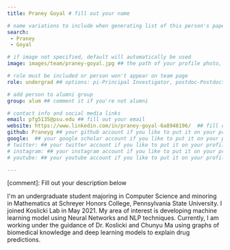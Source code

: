 ```yaml
---
title: Praney Goyal # fill out your name

# name variations to include when generating list of this person's papers
search:
 - Praney
 - Goyal

# if image not specified, default will automatically be used
image: images/team/praney-goyal.jpg ## the path of your profile photo, please put it under 'images/team' and name it as firstname-lastname.jpg

# role must be included or person won't appear on team page
role: undergrad ## options: pi-Principal Investigator, postdoc-Postdoctoral Researcher, phd-PhD Student, masters-Master's Student, undergrad-Undergraduate Student, highschool-High School Student, programmer-Software Engineer

# add person to alumni group
group: alum ## comment it if you're not alumni

# contact info and social media links
email: pfg5135@psu.edu ## fill out your email
website: https://www.linkedin.com/in/praney-goyal-6a8948196/  ## fill out the address of your pesonal website if you have or your linkedin profile if you like
github: Praneyg ## your github account if you like to put it on your profile
google:  ## your google scholar account if you like to put it on your profile
# twitter: ## your twitter account if you like to put it on your profile
# instagram: ## your instagram account if you like to put it on your profile
# youtube: ## your youtube account if you like to put it on your profile

---
```

[comment]: Fill out your description below 

I'm an undergraduate student majoring in Computer Science and minoring in Mathematics at Schreyer Honors College, Pennsylvania State University. I joined Koslicki Lab in May 2021. My area of interest is developing machine learning model using Neural Networks and NLP techniques. Currently, I am working under the guidance of Dr. Koslicki and Chunyu Ma using graphs of biomedical knowledge and deep learning models to explain drug predictions.
